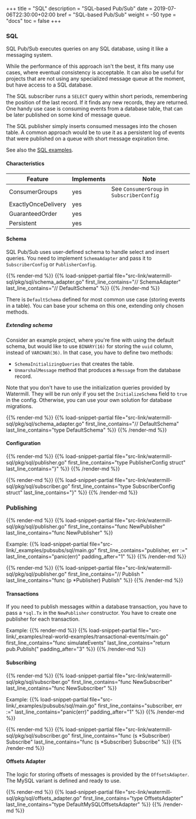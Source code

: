 +++
title = "SQL"
description = "SQL-based Pub/Sub"
date = 2019-07-06T22:30:00+02:00
bref = "SQL-based Pub/Sub"
weight = -50
type = "docs"
toc = false
+++

### SQL

SQL Pub/Sub executes queries on any SQL database, using it like a messaging system.

While the performance of this approach isn't the best, it fits many use cases, where eventual consistency is acceptable.
It can also be useful for projects that are not using any specialized message queue at the moment, but have access to a SQL database.

The SQL subscriber runs a `SELECT` query within short periods, remembering the position of the last record. If it finds 
any new records, they are returned. One handy use case is consuming events from a database table, that can be later published
on some kind of message queue.

The SQL publisher simply inserts consumed messages into the chosen table. A common approach would be to use it as a persistent
log of events that were published on a queue with short message expiration time.

See also the [SQL examples](https://github.com/ThreeDotsLabs/watermill/tree/master/_examples/sql).

#### Characteristics

| Feature             | Implements | Note |
| ------------------- | ---------- | ---- |
| ConsumerGroups      | yes        | See `ConsumerGroup` in `SubscriberConfig` |
| ExactlyOnceDelivery | yes        | |
| GuaranteedOrder     | yes        | |
| Persistent          | yes        | |

#### Schema

SQL Pub/Sub uses user-defined schema to handle select and insert queries. You need to implement `SchemaAdapter` and pass
it to `SubscriberConfig` or `PublisherConfig`.

{{% render-md %}}
{{% load-snippet-partial file="src-link/watermill-sql/pkg/sql/schema_adapter.go" first_line_contains="// SchemaAdapter" last_line_contains="// DefaultSchema" %}}
{{% /render-md %}}

There is `DefaultSchema` defined for most common use case (storing events in a table). You can base your schema on this
one, extending only chosen methods.

##### Extending schema

Consider an example project, where you're fine with using the default schema, but would like to use `BINARY(16)` for storing
the `uuid` column, instead of `VARCHAR(36)`. In that case, you have to define two methods:

* `SchemaInitializingQueries` that creates the table.
* `UnmarshalMessage` method that produces a `Message` from the database record.

Note that you don't have to use the initialization queries provided by Watermill. They will be run only if you set the
`InitializeSchema` field to `true` in the config. Otherwise, you can use your own solution for database migrations.

{{% render-md %}}
{{% load-snippet-partial file="src-link/watermill-sql/pkg/sql/schema_adapter.go" first_line_contains="// DefaultSchema" last_line_contains="type DefaultSchema" %}}
{{% /render-md %}}

#### Configuration

{{% render-md %}}
{{% load-snippet-partial file="src-link/watermill-sql/pkg/sql/publisher.go" first_line_contains="type PublisherConfig struct" last_line_contains="}" %}}
{{% /render-md %}}

{{% render-md %}}
{{% load-snippet-partial file="src-link/watermill-sql/pkg/sql/subscriber.go" first_line_contains="type SubscriberConfig struct" last_line_contains="}" %}}
{{% /render-md %}}

### Publishing

{{% render-md %}}
{{% load-snippet-partial file="src-link/watermill-sql/pkg/sql/publisher.go" first_line_contains="func NewPublisher" last_line_contains="func NewPublisher" %}}

Example:
{{% load-snippet-partial file="src-link/_examples/pubsubs/sql/main.go" first_line_contains="publisher, err :=" last_line_contains="panic(err)" padding_after="1" %}}
{{% /render-md %}}

{{% render-md %}}
{{% load-snippet-partial file="src-link/watermill-sql/pkg/sql/publisher.go" first_line_contains="// Publish " last_line_contains="func (p *Publisher) Publish" %}}
{{% /render-md %}}

#### Transactions

If you need to publish messages within a database transaction, you have to pass a `*sql.Tx` in the `NewPublisher`
constructor. You have to create one publisher for each transaction. 

Example:
{{% render-md %}}
{{% load-snippet-partial file="src-link/_examples/real-world-examples/transactional-events/main.go" first_line_contains="func simulateEvents" last_line_contains="return pub.Publish(" padding_after="3" %}}
{{% /render-md %}}

#### Subscribing

{{% render-md %}}
{{% load-snippet-partial file="src-link/watermill-sql/pkg/sql/subscriber.go" first_line_contains="func NewSubscriber" last_line_contains="func NewSubscriber" %}}

Example:
{{% load-snippet-partial file="src-link/_examples/pubsubs/sql/main.go" first_line_contains="subscriber, err :=" last_line_contains="panic(err)" padding_after="1" %}}
{{% /render-md %}}

{{% render-md %}}
{{% load-snippet-partial file="src-link/watermill-sql/pkg/sql/subscriber.go" first_line_contains="func (s *Subscriber) Subscribe" last_line_contains="func (s *Subscriber) Subscribe" %}}
{{% /render-md %}}

#### Offsets Adapter

The logic for storing offsets of messages is provided by the `OffsetsAdapter`. The MySQL variant is defined and ready to use.

{{% render-md %}}
{{% load-snippet-partial file="src-link/watermill-sql/pkg/sql/offsets_adapter.go" first_line_contains="type OffsetsAdapter" last_line_contains="type DefaultMySQLOffsetsAdapter" %}}
{{% /render-md %}}
